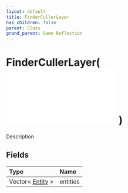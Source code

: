 ```yaml
---
layout: default
title: FinderCullerLayer
has_children: false
parent: Class
grand_parent: Game Reflection
---
```

# FinderCullerLayer( ![ CellLayer ](/game-reflection/classes/cell_layer.md) )
Description 

## Fields
| Type | Name |
|:-------------|:--------------|
| Vector< [Entity](/game-reflection/classes/entity.md) > | entities |
